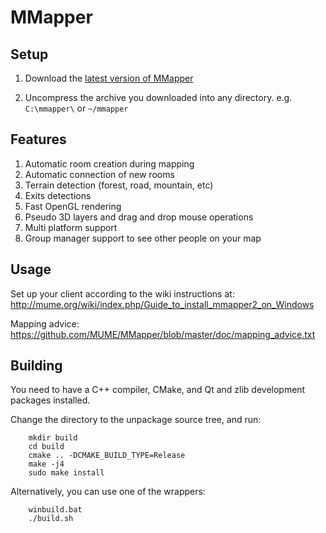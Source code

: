 MMapper
============================

## Setup
1.  Download the [latest version of MMapper](https://github.com/MUME/MMapper/releases)

2.  Uncompress the archive you downloaded into any directory.
    e.g. `C:\mmapper\` or `~/mmapper`

## Features
1.  Automatic room creation during mapping
2.  Automatic connection of new rooms
3.  Terrain detection (forest, road, mountain, etc)
4.  Exits detections
5.  Fast OpenGL rendering
6.  Pseudo 3D layers and drag and drop mouse operations
7.  Multi platform support
8.  Group manager support to see other people on your map

## Usage
Set up your client according to the wiki instructions at: http://mume.org/wiki/index.php/Guide_to_install_mmapper2_on_Windows

Mapping advice: https://github.com/MUME/MMapper/blob/master/doc/mapping_advice.txt

## Building
You need to have a C++ compiler, CMake, and Qt and zlib development packages installed.

Change the directory to the unpackage source tree, and run:
```
	mkdir build
	cd build
	cmake .. -DCMAKE_BUILD_TYPE=Release
	make -j4
	sudo make install
```

Alternatively, you can use one of the wrappers:
```
	winbuild.bat
	./build.sh
```
